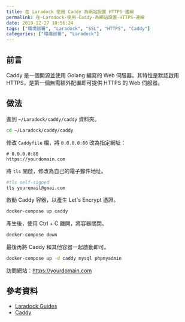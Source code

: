 ```yaml
---
title: 在 Laradock 使用 Caddy 為網站設置 HTTPS 連線
permalink: 在-Laradock-使用-Caddy-為網站設置-HTTPS-連線
date: 2019-12-27 10:56:24
tags: ["環境部署", "Laradock", "SSL", "HTTPS", "Caddy"]
categories: ["環境部署", "Laradock"]
---
```


## 前言

Caddy 是一個開源並使用 Golang 編寫的 Web 伺服器。其特性是默認啟用 HTTPS，是第一個無需額外配置即可提供 HTTPS 的 Web 伺服器。

## 做法

進到 `~/Laradock/caddy/caddy` 資料夾。

```BASH
cd ~/Laradock/caddy/caddy
```

修改 `Caddyfile` 檔，將 `0.0.0.0:80` 改為指定網址：

```ENV
# 0.0.0.0:80
https://yourdomain.com
```

將 `tls` 開啟，修改為自己的電子郵件地址。

```BASH
#tls self-signed
tls youremail@gmai.com
```

啟動 Caddy 容器，以產生 Let's Encrypt 憑證。

```BASH
docker-compose up caddy
```

產生後，使用 Ctrl + C 離開，將容器關閉。

```BASH
docker-compose down
```

最後再將 Caddy 和其他容器一起啟動即可。

```BASH
docker-compose up -d caddy mysql phpmyadmin
```

訪問網站：<https://yourdomain.com>

## 參考資料

- [Laradock Guides](https://laradock.io/guides/#run-site-on-ssl-with-let-s-encrypt-certificate)
- [Caddy](https://caddyserver.com/)
